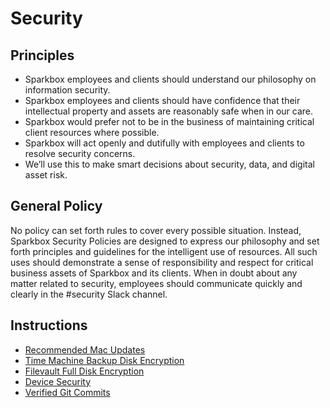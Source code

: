 # Security

## Principles
- Sparkbox employees and clients should understand our philosophy on 
information security.
- Sparkbox employees and clients should have confidence that their intellectual
property and assets are reasonably safe when in our care.
- Sparkbox would prefer not to be in the business of maintaining critical
client resources where possible.
- Sparkbox will act openly and dutifully with employees and clients to resolve
security concerns.
- We’ll use this to make smart decisions about security, data, and digital
asset risk.

## General Policy
No policy can set forth rules to cover every possible situation.  Instead,
Sparkbox Security Policies are designed to express our philosophy and set forth
principles and guidelines for the intelligent use of resources.  All such uses
should demonstrate a sense of responsibility and respect for critical business
assets of Sparkbox and its clients.  When in doubt about any matter related to
security, employees should communicate quickly and clearly in the #security
Slack channel.

## Instructions


- [Recommended Mac Updates]
- [Time Machine Backup Disk Encryption]
- [Filevault Full Disk Encryption]
- [Device Security]
- [Verified Git Commits]


[Recommended Mac Updates]: ./security/mac-updates.md
[Device Security]: ./devices.md
[Time Machine Backup Disk Encryption]: ./timemachine.md
[Filevault Full Disk Encryption]: ./filevault.md
[Verified Git Commits]: ./security/verified-commits.md
